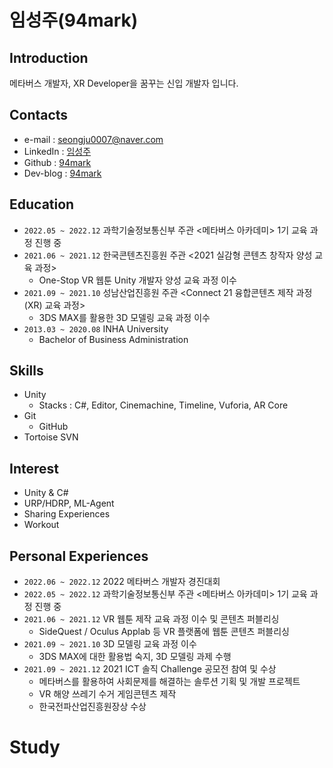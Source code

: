 # 임성주(94mark)
## Introduction
메타버스 개발자, XR Developer을 꿈꾸는 신입 개발자 입니다.
## Contacts
- e-mail : seongju0007@naver.com
- LinkedIn : [임성주](https://www.linkedin.com/in/%EC%84%B1%EC%A3%BC-%EC%9E%84-1940a815b/)
-  Github : [94mark](https://github.com/94mark)
- Dev-blog : [94mark](https://seongju0007.tistory.com/)
## Education
- `2022.05 ~ 2022.12` 과학기술정보통신부 주관 <메타버스 아카데미> 1기 교육 과정 진행 중
- `2021.06 ~ 2021.12` 한국콘텐츠진흥원 주관 <2021 실감형 콘텐츠 창작자 양성 교육 과정>
	- One-Stop VR 웹툰 Unity 개발자 양성 교육 과정 이수 
- `2021.09 ~ 2021.10` 성남산업진흥원 주관 <Connect 21 융합콘텐츠 제작 과정(XR) 교육 과정>
	- 3DS MAX를 활용한 3D 모델링 교육 과정 이수
- `2013.03 ~ 2020.08` INHA University 
	- Bachelor of Business Administration
## Skills
- Unity
	- Stacks :  C#, Editor, Cinemachine, Timeline, Vuforia, AR Core
- Git
	- GitHub 
- Tortoise SVN

## Interest 
- Unity & C#
- URP/HDRP, ML-Agent
- Sharing Experiences
- Workout
## Personal Experiences
- `2022.06 ~ 2022.12` 2022 메타버스 개발자 경진대회 
- `2022.05 ~ 2022.12` 과학기술정보통신부 주관 <메타버스 아카데미> 1기 교육 과정 진행 중
- `2021.06 ~ 2021.12` VR 웹툰 제작 교육 과정 이수 및 콘텐츠 퍼블리싱 
	-  SideQuest / Oculus Applab 등 VR 플랫폼에 웹툰 콘텐츠 퍼블리싱
- `2021.09 ~ 2021.10` 3D 모델링 교육 과정 이수
	- 3DS MAX에 대한 활용법 숙지, 3D 모델링 과제 수행
- `2021.09 ~ 2021.12` 2021 ICT 솔직 Challenge 공모전 참여 및 수상
	- 메타버스를 활용하여 사회문제를 해결하는 솔루션 기획 및 개발 프로젝트
	- VR 해양 쓰레기 수거 게임콘텐츠 제작 
	- 한국전파산업진흥원장상 수상
# Study
